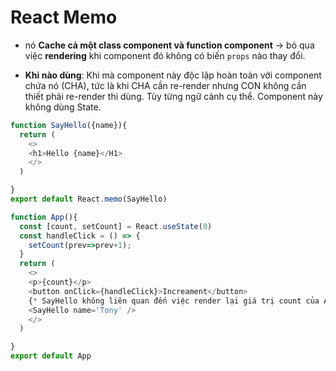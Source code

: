 # React Memo 

- nó **Cache cả một class component và function component** -> bỏ qua việc **rendering** khi component đó không có biến `props`  nào thay đổi.

- **Khi nào dùng**: Khi mà component này độc lập hoàn toàn với component chứa nó (CHA), tức là khi CHA cần re-render nhưng CON không cần thiết phải re-render thì dùng. Tùy từng ngữ cảnh cụ thể. Component này không dùng State.



```js
function SayHello({name}){
  return (
    <>
    <h1>Hello {name}</H1>
    </>
  )

}
export default React.memo(SayHello)

function App(){
  const [count, setCount] = React.useState(0)
  const handleClick = () => {
    setCount(prev=>prev+1);
  }
  return (
    <>
    <p>{count}</p>
    <button onClick={handleClick}>Increament</button>
    {* SayHello không liên quan đến việc render lại giá trị count của App *}
    <SayHello name='Tony' />
    </>
  )

}
export default App
```